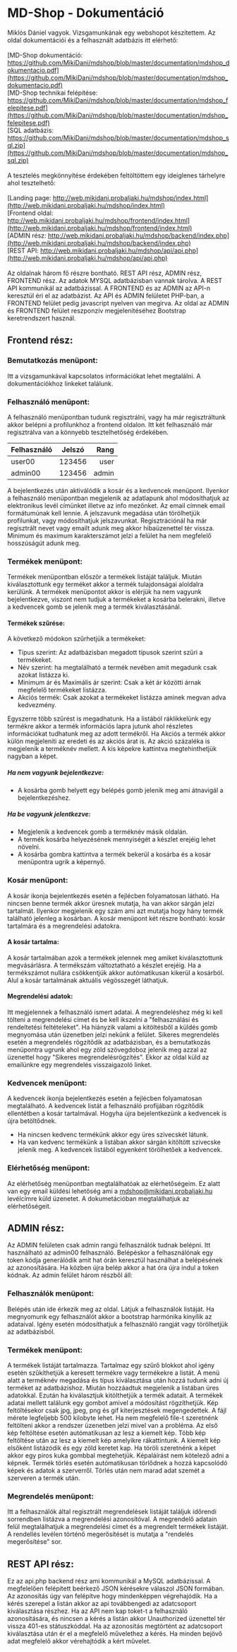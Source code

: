 # MD-Shop - Dokumentáció

Miklós Dániel vagyok. Vizsgamunkának egy webshopot készítettem. Az oldal dokumentációi és a felhasznált adatbázis itt elérhető:<br><br>
[MD-Shop dokumentáció: https://github.com/MikiDani/mdshop/blob/master/documentation/mdshop_dokumentacio.pdf](https://github.com/MikiDani/mdshop/blob/master/documentation/mdshop_dokumentacio.pdf)<br>
[MD-Shop technikai felépítése: https://github.com/MikiDani/mdshop/blob/master/documentation/mdshop_felepitese.pdf](https://github.com/MikiDani/mdshop/blob/master/documentation/mdshop_felepitese.pdf)<br>
[SQL adatbázis: https://github.com/MikiDani/mdshop/blob/master/documentation/mdshop_sql.zip](https://github.com/MikiDani/mdshop/blob/master/documentation/mdshop_sql.zip)<br><br>
A tesztelés megkönnyítése érdekében feltöltöttem egy ideiglenes tárhelyre ahol tesztelhető:<br><br>
[Landing page: http://web.mikidani.probaljaki.hu/mdshop/index.html](http://web.mikidani.probaljaki.hu/mdshop/index.html)<br>
[Frontend oldal: http://web.mikidani.probaljaki.hu/mdshop/frontend/index.html](http://web.mikidani.probaljaki.hu/mdshop/frontend/index.html)<br>
[ADMIN rész: http://web.mikidani.probaljaki.hu/mdshop/backend/index.php](http://web.mikidani.probaljaki.hu/mdshop/backend/index.php)<br>
[REST API: http://web.mikidani.probaljaki.hu/mdshop/api/api.php](http://web.mikidani.probaljaki.hu/mdshop/api/api.php)<br><br>
Az oldalnak három fő részre bontható. REST API rész, ADMIN rész, FRONTEND rész. Az adatok MYSQL adatbázisban vannak tárolva. A REST API kommunikál az adatbázissal. A FRONTEND és az ADMIN az API-n keresztül éri el az adatbázist. Az API és ADMIN felületet PHP-ban, a FRONTEND felület pedig javascript nyelven van megírva. Az oldal az ADMIN és FRONTEND felület reszponzív megjelenítéséhez Bootstrap keretrendszert használ.

## Frontend rész:

### Bemutatkozás menüpont:
Itt a vizsgamunkával kapcsolatos információkat lehet megtalálni. A dokumentációkhoz linkeket találunk.

### Felhasználó menüpont:
A felhasználó menüpontban tudunk regisztrálni, vagy ha már regisztráltunk akkor belépni a profilunkhoz a frontend oldalon. Itt két felhasználó már regisztrálva van a könnyebb tesztelhetőség érdekében.

| Felhasználó | Jelszó | Rang  |
| ----------- |:------:| -----:|
| user00      | 123456 | user  |
| admin00     | 123456 | admin |

A bejelentkezés után aktiválódik a kosár és a kedvencek menüpont. Ilyenkor a felhasználó menüpontban megjelenik az adatlapunk ahol módosíthatjuk az elektronikus levél címünket illetve az info mezőnket.  Az email címnek email formátumúnak kell lennie. A jelszavunk megadása után törölhetjük profilunkat, vagy módosíthatjuk jelszavunkat. 
Regisztrációnál ha már regisztrált nevet vagy emailt adunk meg akkor hibaüzenettel tér vissza. Minimum és maximum karakterszámot jelzi a felület ha nem megfelelő hosszúságút adunk meg.

### Termékek menüpont:
Termékek menüpontban először a termékek listáját találjuk. Miután kiválasztottunk egy terméket akkor a termék tulajdonságai aloldalra kerülünk. A termékek menüpontot akkor is elérjük ha nem vagyunk bejelentkezve, viszont nem tudjuk a termékeket a kosárba belerakni, illetve a kedvencek gomb se jelenik meg a termék kiválasztásánál.
#### Termékek szűrése:
A következő módokon szűrhetjük a termékeket:
- Tipus szerint: Az adatbázisban megadott típusok szerint szűri a termékeket.
- Név szerint: ha megtalálható a termék nevében amit megadunk csak azokat listázza ki.
- Minimum ár és Maximális ár szerint: Csak a két ár közötti árnak megfelelő termékeket listázza.
- Akciós termék: Csak azokat a termékeket listázza aminek megvan adva kedvezmény.

Egyszerre több szűrést is megadhatunk. Ha a listából ráklikkelünk egy termékre akkor a termék információs lapra jutunk ahol részletes információkat tudhatunk meg az adott termékről. Ha Akciós a termék akkor külön megjeleníti az eredeti és az akciós árat is. Az akció százaléka is megjelenik a terméknév mellett. A kis képekre kattintva megtehinthetjük nagyban a képet.
##### Ha nem vagyunk bejelentkezve:
- A kosárba gomb helyett egy belépés gomb jelenik meg ami átnavigál a bejelentkezéshez.
##### Ha be vagyunk jelentkezve:
- Megjelenik a kedvencek gomb a terméknév másik oldalán.
- A termék kosárba helyezésének mennyiségét a készlet erejéig lehet növelni.
- A kosárba gombra kattintva a termék bekerül a kosárba és a kosár menüpontra ugrik a képernyő.

### Kosár menüpont:
A kosár ikonja bejelentkezés esetén a fejlécben folyamatosan látható. Ha nincsen benne termék 
akkor üresnek mutatja, ha van akkor sárgán jelzi tartalmát. Ilyenkor megjelenik egy szám ami azt mutatja hogy hány termék található jelenleg a kosárban. A kosár menüpont két részre bontható: kosár tartalmára és a megrendelési adatokra.
#### A kosár tartalma:
A kosár tartalmában azok a termékek jelennek meg amiket kiválasztottunk megvásárlásra. A termékszám változtatható a készlet erejéig. Ha a termékszámot nullára csökkentjük akkor autómatikusan kikerül a kosárból. Alul a kosár tartalmának aktuális végösszegét láthatjuk.
#### Megrendelési adatok:
Itt megjelennek a felhasználó ismert adatai. A megrendeléshez még ki kell tölteni a megrendelési címet és be kell ikszelni a "felhasználási és rendeltetési feltételeket". Ha hiányzik valami a kitöltésből a küldés gomb megnyomása után üzenetben jelzi nekünk a felület. Sikeres megrendelés esetén a megrendelés rögzítődik az adatbázisban, és a bemutatkozás menüpontra ugrunk ahol egy zöld szövegdoboz jelenik meg azzal az üzenettel hogy "Sikeres megrendelésrögzítés". Ekkor az oldal küld az emailünkre egy megrendelés visszaigazoló linket.

### Kedvencek menüpont:
A kedvencek ikonja bejelentkezés esetén a fejlécben folyamatosan megtalálható. A kedvencek listát a felhasználó profijában rögzítődik ellentétben a kosár tartalmával. Hogyha újra bejelentkezünk a kedvencek is újra betöltődnek.
- Ha nincsen kedvenc termékünk akkor egy üres szivecskét látunk.
- Ha van kedvenc termékünk a listában akkor sárgán kitöltött szivecske jelenik meg.
A kedvencek listából egyenként törölhetőek a kedvencek.
### Elérhetőség menüpont:
Az elérhetőség menüpontban megtalálhatóak az elérhetőségeim. Ez alatt van egy email küldési lehetőség ami a mdshop@mikidani.probaljaki.hu levélcímre küld üzenetet. A dokumetációban megtalálhatjuk az elérhetőségeit.

## ADMIN rész:

Az ADMIN felületen csak admin rangú felhasználók tudnak belépni. Itt használható az admin00 felhasználó. Belépéskor a felhasználónak egy token kódja generálódik amit hat órán keresztül használhat a belépésének az azonosítására. Ha közben újra belép akkor a hat óra újra indul a token kódnak.
Az admin felület három részből áll:

### Felhasználók menüpont:
Belépés után ide érkezik meg az oldal. Látjuk a felhasználók listáját. Ha megnyomunk egy felhasználót akkor a bootstrap harmónika kinyílik az adataival. Igény esetén módosíthatjuk a felhasználó rangját vagy törölhetjük az adatbázisból.

### Termékek menüpont:
A termékek listáját tartalmazza. Tartalmaz egy szűrő blokkot ahol igény esetén szűkíthetjük a keresett termékre vagy termékekre a listát. A menü alatt a terméknév megadása és típus kiválasztása után hozzá tudunk adni új terméket az adatbázishoz. Miután hozzáadtuk megjelenik a listában üres adatokkal. Ezután ha kiválasztjuk kitölthetjük a termék adatait. A termékek adatai mellett találunk egy gombot amivel a módosítást rögzíthetjük.
Kép feltöltésekor csak jpg, jpeg, png és gif kiterjesztések megengedettek. A fájl mérete legfeljebb 500 kilobyte lehet. Ha nem megfelelő file-t szeretnénk feltölteni akkor a rendszer üzenetben jelzi mivel van a probléma. Az első kép feltöltése esetén autómatikusan az lesz a kiemelt kép. Több kép feltöltése után az lesz a kiemelt kép amelyikre rákattintunk. A kiemelt kép elsőként listázódik és egy zöld keretet kap. Ha töröli szeretnénk a képet akkor egy piros kuka gombbal megtehetjük. Képaláírást nem kötelező adni a képnek. Termék törlés esetén autómatikusan törlődnek a hozzá kapcsolódó képek és adatok a szerverről. Törlés után nem marad adat szemét a szerveren a termék után.

### Megrendelés menüpont:
Itt a felhasználók által regisztrált megrendelések listáját találjuk időrendi sorrendben listázva a megrendelési azonosítóval. A megrendelő adatain felül megtalálhatjuk a megrendelési címet és a megrendelt termékek listáját. A rendellés levélen történő megerősítését is mutatja a "rendelés megerősítése" sor.

## REST API rész:

Ez az api.php backend rész ami kommunikál a MySQL adatbázissal. A megfelelően felépített beérkező JSON kérésekre válaszol JSON formában. Az azonosítás úgy van felépítve hogy mindenképpen végrehajódik. Ha a kérés szerepel a listán akkor az api továbbengedi az adatcsoport kiválasztása részhez. Ha az API nem kap toket-t a felhasználó azonosítására, és nincsen a kérés a listán akkor Unauthorized üzenettel tér vissza 401-es státuszkóddal. Ha az azonosítás megtörtént az adatcsoport kiválasztása után ér el a megfelelő művelethez a kérés. Ha minden bejövő adat megfelelő akkor vérehajtódik a kért művelet.